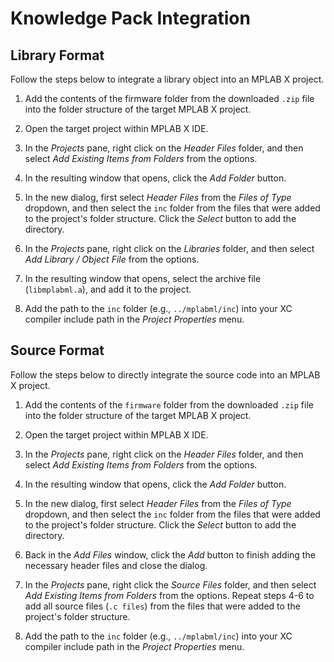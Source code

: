 # Knowledge Pack Integration

## Library Format
Follow the steps below to integrate a library object into an MPLAB X project.

1. Add the contents of the firmware folder from the downloaded `.zip` file into the folder
   structure of the target MPLAB X project.

2. Open the target project within MPLAB X IDE.

3. In the *Projects* pane, right click on the *Header Files* folder, and then select
   *Add Existing Items from Folders* from the options.

4. In the resulting window that opens, click the *Add Folder* button.

5. In the new dialog, first select *Header Files* from the *Files of Type* dropdown,
   and then select the `inc` folder from the files that were added to the project's
   folder structure. Click the *Select* button to add the directory.

6. In the *Projects* pane, right click on the *Libraries* folder, and then select
   *Add Library / Object File* from the options.

7. In the resulting window that opens, select the archive file (`libmplabml.a`), and add
   it to the project.

8. Add the path to the `inc` folder (e.g., `../mplabml/inc`) into your XC compiler
   include path in the *Project Properties* menu.

## Source Format
Follow the steps below to directly integrate the source code into an MPLAB X project.

1. Add the contents of the `firmware` folder from the downloaded `.zip` file into the folder
   structure of the target MPLAB X project.

2. Open the target project within MPLAB X IDE.

3. In the *Projects* pane, right click on the *Header Files* folder, and then select
   *Add Existing Items from Folders* from the options.

4. In the resulting window that opens, click the *Add Folder* button.

5. In the new dialog, first select *Header Files* from the *Files of Type* dropdown,
   and then select the `inc` folder from the files that were added to the project's
   folder structure. Click the *Select* button to add the directory.

6. Back in the *Add Files* window, click the *Add* button to finish adding the
   necessary header files and close the dialog.

7. In the *Projects* pane, right click the *Source Files* folder, and then select *Add
   Existing Items from Folders* from the options. Repeat steps 4-6 to add all
   source files (`.c files`) from the files that were added to the project's folder structure.

8. Add the path to the `inc` folder (e.g., `../mplabml/inc`) into your XC compiler
   include path in the *Project Properties* menu.